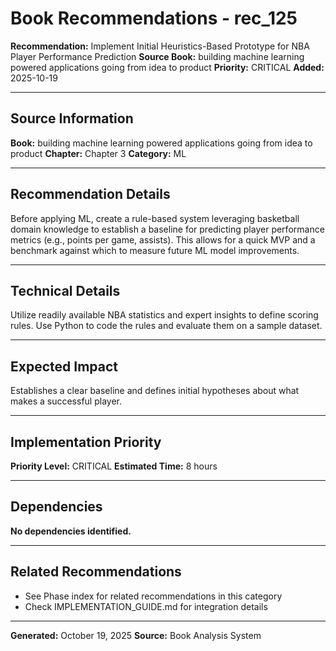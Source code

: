 # Book Recommendations - rec_125

**Recommendation:** Implement Initial Heuristics-Based Prototype for NBA Player Performance Prediction
**Source Book:** building machine learning powered applications going from idea to product
**Priority:** CRITICAL
**Added:** 2025-10-19

---

## Source Information

**Book:** building machine learning powered applications going from idea to product
**Chapter:** Chapter 3
**Category:** ML

---

## Recommendation Details

Before applying ML, create a rule-based system leveraging basketball domain knowledge to establish a baseline for predicting player performance metrics (e.g., points per game, assists). This allows for a quick MVP and a benchmark against which to measure future ML model improvements.

---

## Technical Details

Utilize readily available NBA statistics and expert insights to define scoring rules. Use Python to code the rules and evaluate them on a sample dataset.

---

## Expected Impact

Establishes a clear baseline and defines initial hypotheses about what makes a successful player.

---

## Implementation Priority

**Priority Level:** CRITICAL
**Estimated Time:** 8 hours

---

## Dependencies

**No dependencies identified.**

---

## Related Recommendations

- See Phase index for related recommendations in this category
- Check IMPLEMENTATION_GUIDE.md for integration details

---

**Generated:** October 19, 2025
**Source:** Book Analysis System
